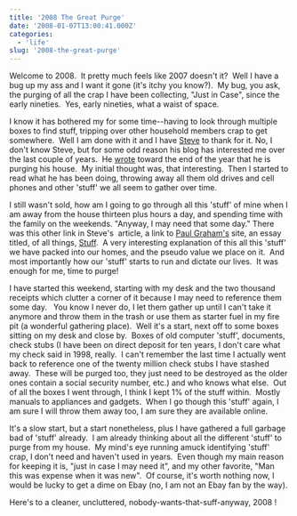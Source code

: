 ```yaml
---
title: '2008 The Great Purge'
date: '2008-01-07T13:00:41.000Z'
categories:
  - 'life'
slug: '2008-the-great-purge'
---
```


Welcome to 2008.  It pretty much feels like 2007 doesn't it?  Well I have a bug up my ass and I want it gone (it's itchy you know?).  My bug, you ask, the purging of all the crap I have been collecting, "Just in Case", since the early nineties.  Yes, early nineties, what a waist of space.

I know it has bothered my for some time--having to look through multiple boxes to find stuff, tripping over other household members crap to get somewhere.  Well I am done with it and I have [Steve](http://www.furrygoat.com) to thank for it. No, I don't know Steve, but for some odd reason his blog has interested me over the last couple of years.  He [wrote](http://www.furrygoat.com/2007/12/28/end-of-2007-purge/) toward the end of the year that he is purging his house.  My initial thought was, that interesting.  Then I started to read what he has been doing, throwing away all them old drives and cell phones and other 'stuff' we all seem to gather over time.

I still wasn't sold, how am I going to go through all this 'stuff' of mine when I am away from the house thirteen plus hours a day, and spending time with the family on the weekends. "Anyway, I may need that some day." There was this other link in Steve's  article, a link to [Paul Graham's](http://www.paulgraham.com) site, an essay titled, of all things, [Stuff](http://www.paulgraham.com/stuff.html).  A very interesting explanation of this all this 'stuff' we have packed into our homes, and the pseudo value we place on it.  And most importantly how our 'stuff' starts to run and dictate our lives.  It was enough for me, time to purge!

I have started this weekend, starting with my desk and the two thousand receipts which clutter a corner of it because I may need to reference them some day.   You know I never do, I let them gather up until I can't take it anymore and throw them in the trash or use them as starter fuel in my fire pit (a wonderful gathering place).  Well it's a start, next off to some boxes sitting on my desk and close by.  Boxes of old computer 'stuff', documents, check stubs (I have been on direct deposit for ten years, I don't care what my check said in 1998, really.  I can't remember the last time I actually went back to reference one of the twenty million check stubs I have stashed away.  These will be purged too, they just need to be destroyed as the older ones contain a social security number, etc.) and who knows what else.  Out of all the boxes I went through, I think I kept 1% of the stuff within.  Mostly manuals to appliances and gadgets.  When I go though this 'stuff' again, I am sure I will throw them away too, I am sure they are available online.

It's a slow start, but a start nonetheless, plus I have gathered a full garbage bad of 'stuff' already.  I am already thinking about all the different 'stuff' to purge from my house.  My mind's eye running amuck identifying 'stuff' crap, I don't need and haven't used in years.  Even though my main reason for keeping it is, "just in case I may need it", and my other favorite, "Man this was expense when it was new".  Of course, it's worth nothing now, I would be lucky to get a dime on Ebay (no, I am not an Ebay fan by the way).

Here's to a cleaner, uncluttered, nobody-wants-that-suff-anyway, 2008 <clank>!
